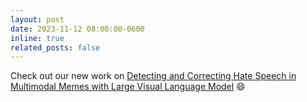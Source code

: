 ```yaml
---
layout: post
date: 2023-11-12 08:00:00-0600
inline: true
related_posts: false
---
```


Check out our new work on [Detecting and Correcting Hate Speech in Multimodal Memes with Large Visual Language Model](https://arxiv.org/pdf/2311.06737.pdf) :smile: